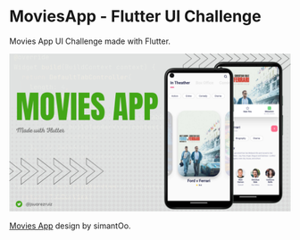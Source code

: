 # MoviesApp - Flutter UI Challenge

Movies App UI Challenge made with Flutter.

![Movies App](images/moviesapp-flutter.png)

[Movies App](https://dribbble.com/shots/10795979-Movie-App-Free) design by simantOo.
